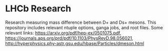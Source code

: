 # LHCb Research
Research measuring mass difference between D+ and Ds+ mesons. This repository includes relevant ntuple options, ganga jobs, and root files.
Some relevant links: https://arxiv.org/pdf/hep-ex/0501075.pdf, https://journals.aps.org/prd/pdf/10.1103/PhysRevD.98.056021, http://hyperphysics.phy-astr.gsu.edu/hbase/Particles/dmeson.html
